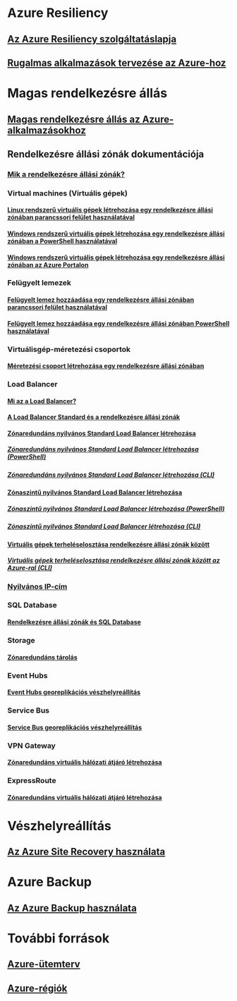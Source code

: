 
# Azure Resiliency
## [Az Azure Resiliency szolgáltatáslapja](http://azure.microsoft.com/features/resiliency)
## [Rugalmas alkalmazások tervezése az Azure-hoz](https://docs.microsoft.com/azure/architecture/resiliency/)

# Magas rendelkezésre állás

## [Magas rendelkezésre állás az Azure-alkalmazásokhoz](https://docs.microsoft.com/azure/architecture/resiliency/high-availability-azure-applications)

## Rendelkezésre állási zónák dokumentációja
### [Mik a rendelkezésre állási zónák?](az-overview.md)

### Virtual machines (Virtuális gépek)
#### [Linux rendszerű virtuális gépek létrehozása egy rendelkezésre állási zónában parancssori felület használatával](../virtual-machines/linux/create-cli-availability-zone.md)
#### [Windows rendszerű virtuális gépek létrehozása egy rendelkezésre állási zónában a PowerShell használatával](../virtual-machines/windows/create-powershell-availability-zone.md)
#### [Windows rendszerű virtuális gépek létrehozása egy rendelkezésre állási zónában az Azure Portalon](../virtual-machines/windows/create-portal-availability-zone.md)

### Felügyelt lemezek
#### [Felügyelt lemez hozzáadása egy rendelkezésre állási zónában parancssori felület használatával](../virtual-machines/linux/add-disk.md#use-managed-disks)
#### [Felügyelt lemez hozzáadása egy rendelkezésre állási zónában PowerShell használatával](../virtual-machines/windows/attach-disk-ps.md#add-an-empty-data-disk-to-a-virtual-machine)

### Virtuálisgép-méretezési csoportok
#### [Méretezési csoport létrehozása egy rendelkezésre állási zónában](../virtual-machine-scale-sets/virtual-machine-scale-sets-use-availability-zones.md)

### Load Balancer
#### [Mi az a Load Balancer?](../load-balancer/load-balancer-standard-overview.md)
#### [A Load Balancer Standard és a rendelkezésre állási zónák](../load-balancer/load-balancer-standard-availability-zones.md)

#### [Zónaredundáns nyilvános Standard Load Balancer létrehozása](../load-balancer/load-balancer-get-started-internet-az-portal.md)
##### [Zónaredundáns nyilvános Standard Load Balancer létrehozása (PowerShell)](../load-balancer/load-balancer-get-started-internet-az-powershell.md)
##### [Zónaredundáns nyilvános Standard Load Balancer létrehozása (CLI)](../load-balancer/load-balancer-get-started-internet-az-cli.md)
#### [Zónaszintű nyilvános Standard Load Balancer létrehozása](../load-balancer/load-balancer-get-started-internet-availability-zones-zonal-portal.md)
##### [Zónaszintű nyilvános Standard Load Balancer létrehozása (PowerShell)](../load-balancer/load-balancer-get-started-internet-availability-zones-zonal-powershell.md)
##### [Zónaszintű nyilvános Standard Load Balancer létrehozása (CLI)](../load-balancer/load-balancer-get-started-internet-availability-zones-zonal-cli.md)
#### [Virtuális gépek terheléselosztása rendelkezésre állási zónák között](../load-balancer/load-balancer-standard-public-availability-zones-portal.md)
##### [Virtuális gépek terheléselosztása rendelkezésre állási zónák között az Azure-ral (CLI)](../load-balancer/load-balancer-standard-public-zone-redundant-cli.md)

### [Nyilvános IP-cím](../virtual-network/virtual-network-public-ip-address.md#create-a-public-ip-address)

### SQL Database
#### [Rendelkezésre állási zónák és SQL Database](../sql-database/sql-database-high-availability.md#availability-zones)

### Storage
#### [Zónaredundáns tárolás](../storage/common/storage-redundancy-zrs.md)

### Event Hubs
#### [Event Hubs georeplikációs vészhelyreállítás](../event-hubs/event-hubs-geo-dr.md#availability-zones-preview)

### Service Bus
#### [Service Bus georeplikációs vészhelyreállítás](../service-bus-messaging/service-bus-geo-dr.md#availability-zones-preview)

### VPN Gateway
#### [Zónaredundáns virtuális hálózati átjáró létrehozása](../vpn-gateway/create-zone-redundant-vnet-gateway.md)

### ExpressRoute
#### [Zónaredundáns virtuális hálózati átjáró létrehozása](../vpn-gateway/create-zone-redundant-vnet-gateway.md)

# Vészhelyreállítás
## [Az Azure Site Recovery használata](https://docs.microsoft.com/azure/site-recovery/)

# Azure Backup
## [Az Azure Backup használata](https://docs.microsoft.com/azure/backup/)

# További források
## [Azure-ütemterv](https://azure.microsoft.com/roadmap/)
## [Azure-régiók](https://azure.microsoft.com/regions/)
